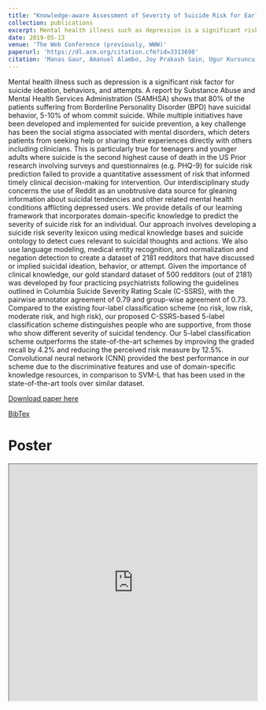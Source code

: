 ```yaml
---
title: "Knowledge-aware Assessment of Severity of Suicide Risk for Early Intervention"
collection: publications
excerpt: Mental health illness such as depression is a significant risk factor for suicide ideation, behaviors, and attempts. A report by Substance Abuse and Mental Health Services Administration (SAMHSA) shows that 80% of the patients suffering from Borderline Personality Disorder (BPD) have suicidal behavior, 5-10% of whom commit suicide. While multiple initiatives have been developed and implemented for suicide prevention, a key challenge has been the social stigma associated with mental disorders, which deters patients from seeking help or sharing their experiences directly with others including clinicians. This is particularly true for teenagers and younger adults where suicide is the second highest cause of death in the US Prior research involving surveys and questionnaires (e.g. PHQ-9) for suicide risk prediction failed to provide a quantitative assessment of risk that informed timely clinical decision-making for intervention. Our interdisciplinary study concerns the use of Reddit as an unobtrusive data source for gleaning information about suicidal tendencies and other related mental health conditions afflicting depressed users. We provide details of our learning framework that incorporates domain-specific knowledge to predict the severity of suicide risk for an individual. Our approach involves developing a suicide risk severity lexicon using medical knowledge bases and suicide ontology to detect cues relevant to suicidal thoughts and actions. We also use language modeling, medical entity recognition, and normalization and negation detection to create a dataset of 2181 redditors that have discussed or implied suicidal ideation, behavior, or attempt. Given the importance of clinical knowledge, our gold standard dataset of 500 redditors (out of 2181) was developed by four practicing psychiatrists following the guidelines outlined in Columbia Suicide Severity Rating Scale (C-SSRS), with the pairwise annotator agreement of 0.79 and group-wise agreement of 0.73. Compared to the existing four-label classification scheme (no risk, low risk, moderate risk, and high risk), our proposed C-SSRS-based 5-label classification scheme distinguishes people who are supportive, from those who show different severity of suicidal tendency. Our 5-label classification scheme outperforms the state-of-the-art schemes by improving the graded recall by 4.2% and reducing the perceived risk measure by 12.5%. Convolutional neural network (CNN) provided the best performance in our scheme due to the discriminative features and use of domain-specific knowledge resources, in comparison to SVM-L that has been used in the state-of-the-art tools over similar dataset.
date: 2019-05-13
venue: 'The Web Conference (previously, WWW)'
paperurl: 'https://dl.acm.org/citation.cfm?id=3313698'
citation: 'Manas Gaur, Amanuel Alambo, Joy Prakash Sain, Ugur Kursuncu, Krishnaprasad Thirunarayan, Ramakanth Kavuluru, Amit Sheth, Randy Welton, and Jyotishman Pathak. Knowledge-aware assessment of severity of suicide risk for early intervention. In The World Wide Web Conference, pp. 514-525. ACM, 2019.'
---
```


Mental health illness such as depression is a significant risk factor for suicide ideation, behaviors, and attempts. A report by Substance Abuse and Mental Health Services Administration (SAMHSA) shows that 80% of the patients suffering from Borderline Personality Disorder (BPD) have suicidal behavior, 5-10% of whom commit suicide. While multiple initiatives have been developed and implemented for suicide prevention, a key challenge has been the social stigma associated with mental disorders, which deters patients from seeking help or sharing their experiences directly with others including clinicians. This is particularly true for teenagers and younger adults where suicide is the second highest cause of death in the US Prior research involving surveys and questionnaires (e.g. PHQ-9) for suicide risk prediction failed to provide a quantitative assessment of risk that informed timely clinical decision-making for intervention. Our interdisciplinary study concerns the use of Reddit as an unobtrusive data source for gleaning information about suicidal tendencies and other related mental health conditions afflicting depressed users. We provide details of our learning framework that incorporates domain-specific knowledge to predict the severity of suicide risk for an individual. Our approach involves developing a suicide risk severity lexicon using medical knowledge bases and suicide ontology to detect cues relevant to suicidal thoughts and actions. We also use language modeling, medical entity recognition, and normalization and negation detection to create a dataset of 2181 redditors that have discussed or implied suicidal ideation, behavior, or attempt. Given the importance of clinical knowledge, our gold standard dataset of 500 redditors (out of 2181) was developed by four practicing psychiatrists following the guidelines outlined in Columbia Suicide Severity Rating Scale (C-SSRS), with the pairwise annotator agreement of 0.79 and group-wise agreement of 0.73. Compared to the existing four-label classification scheme (no risk, low risk, moderate risk, and high risk), our proposed C-SSRS-based 5-label classification scheme distinguishes people who are supportive, from those who show different severity of suicidal tendency. Our 5-label classification scheme outperforms the state-of-the-art schemes by improving the graded recall by 4.2% and reducing the perceived risk measure by 12.5%. Convolutional neural network (CNN) provided the best performance in our scheme due to the discriminative features and use of domain-specific knowledge resources, in comparison to SVM-L that has been used in the state-of-the-art tools over similar dataset.

[Download paper here](http://knoesis.org/sites/default/files/Suicide_Paper.pdf)

[BibTex](https://dl.acm.org/downformats.cfm?id=3313698&parent_id=3308558&expformat=bibtex)

# Poster

<iframe src="https://drive.google.com/file/d/1vea_R09nvY2hRAE_PSy0Ez-8EUY8n7pa/preview" width="100%" height="480"></iframe>

